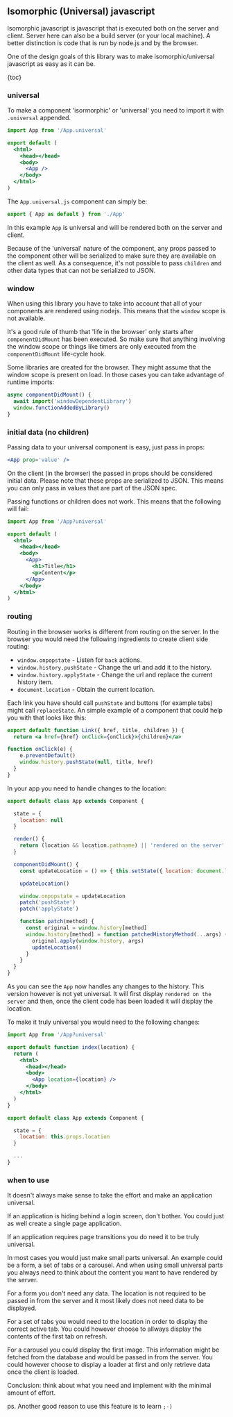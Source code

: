 ## Isomorphic (Universal) javascript

Isomorphic javascript is javascript that is executed both on the server and client. Server here can
also be a build server (or your local machine). A better distinction is code that is run by node.js
and by the browser.

One of the design goals of this library was to make isomorphic/universal javascript as easy as it
can be.

{toc}

### universal

To make a component 'isormorphic' or 'universal' you need to import it with
`.universal` appended.

```jsx
import App from '/App.universal'

export default (
  <html>
    <head></head>
    <body>
      <App />
    </body>
  </html>
)
```

The `App.universal.js` component can simply be:

```jsx
export { App as default } from './App'
```

In this example `App` is universal and will be rendered both on the server and client.

Because of the 'universal' nature of the component, any props passed to the component other will be
serialized to make sure they are available on the client as well. As a consequence, it's not
possible to pass `children` and other data types that can not be serialized to JSON.


### window

When using this library you have to take into account that all of your components are rendered using
nodejs. This means that the `window` scope is not available.

It's a good rule of thumb that 'life in the browser' only starts after `componentDidMount` has been
executed. So make sure that anything involving the window scope or things like timers are only
executed from the `componentDidMount` life-cycle hook.

Some libraries are created for the browser. They might assume that the window scope is present on
load. In those cases you can take advantage of runtime imports:

```js
async componentDidMount() {
  await import('windowDependentLibrary')
  window.functionAddedByLibrary()
}
```

### initial data (no children)

Passing data to your universal component is easy, just pass in props:

```jsx
<App prop='value' />
```

On the client (in the browser) the passed in props should be considered initial data. Please note
that these props are serialized to JSON. This means you can only pass in values that are part of
the JSON spec.

Passing functions or children does not work. This means that the following will fail:

```jsx
import App from '/App?universal'

export default (
  <html>
    <head></head>
    <body>
      <App>
        <h1>Title</h1>
        <p>Content</p>
      </App>
    </body>
  </html>
)
```

### routing

Routing in the browser works is different from routing on the server. In the browser you would need
the following ingredients to create client side routing:

- `window.onpopstate` - Listen for `back` actions.
- `window.history.pushState` - Change the url and add it to the history.
- `window.history.applyState` - Change the url and replace the current history item.
- `document.location` - Obtain the current location.

Each link you have should call `pushState` and buttons (for example tabs) might call `replaceState`.
An simple example of a component that could help you with that looks like this:

```jsx
export default function Link({ href, title, children }) {
  return <a href={href} onClick={onClick}>{children}</a>

function onClick(e) {
    e.preventDefault()
    window.history.pushState(null, title, href)
  }
}
```

In your app you need to handle changes to the location:

```jsx
export default class App extends Component {

  state = {
    location: null
  }

  render() {
    return (location && location.pathname) || 'rendered on the server'
  }

  componentDidMount() {
    const updateLocation = () => { this.setState({ location: document.location }) }

    updateLocation()

    window.onpopstate = updateLocation
    patch('pushState')
    patch('applyState')

    function patch(method) {
      const original = window.history[method]
      window.history[method] = function patchedHistoryMethod(...args) {
        original.apply(window.history, args)
        updateLocation()
      }
    }
  }
}
```

As you can see the `App` now handles any changes to the history. This version however is not yet
universal. It will first display `rendered on the server` and then, once the client code has been
loaded it will display the location.

To make it truly universal you would need to the following changes:

```jsx
import App from '/App?universal'

export default function index(location) {
  return (
    <html>
      <head></head>
      <body>
        <App location={location} />
      </body>
    </html>
  )
}
```

```jsx
export default class App extends Component {

  state = {
    location: this.props.location
  }

  ...
}
```

### when to use

It doesn't always make sense to take the effort and make an application universal.

If an application is hiding behind a login screen, don't bother. You could just as well create a
single page application.

If an application requires page transitions you do need it to be truly universal.

In most cases you would just make small parts universal. An example could be a form, a set of tabs
or a carousel. And when using small universal parts you always need to think about the content you
want to have rendered by the server.

For a form you don't need any data. The location is not required to be passed in from the server and
it most likely does not need data to be displayed.

For a set of tabs you would need to the location in order to display the correct active tab. You
could however choose to allways display the contents of the first tab on refresh.

For a carousel you could display the first image. This information might be fetched from the
database and would be passed in from the server. You could however choose to display a loader at
first and only retrieve data once the client is loaded.

Conclusion: think about what you need and implement with the minimal amount of effort.

ps. Another good reason to use this feature is to learn `;-)`
